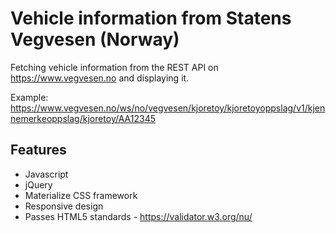 # Vehicle information from Statens Vegvesen (Norway)

 Fetching vehicle information from the REST API on https://www.vegvesen.no and displaying it.
 
 Example: https://www.vegvesen.no/ws/no/vegvesen/kjoretoy/kjoretoyoppslag/v1/kjennemerkeoppslag/kjoretoy/AA12345 
 
 ## Features
 
 - Javascript
 - jQuery
 - Materialize CSS framework
 - Responsive design
 - Passes HTML5 standards - https://validator.w3.org/nu/
